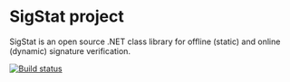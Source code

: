 # SigStat project

SigStat is an open source .NET class library for offline (static) and online (dynamic) signature verification. 

[![Build status](https://ci.appveyor.com/api/projects/status/4om5obpqk6s57rq7/branch/master?svg=true)](https://ci.appveyor.com/project/BenceKovari/sigstat/branch/master)

